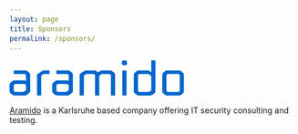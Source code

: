 ```yaml
---
layout: page
title: Sponsors
permalink: /sponsors/
---
```



![Aramido](/imgs/aramido-logo.svg)

[Aramido](https://aramido.de/) is a Karlsruhe based company offering IT security consulting and testing.
